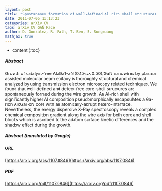 ```yaml
---
layout: post
title: "Spontaneous formation of well-defined Al rich shell structures in AlxGa1-xN/GaN nanowires"
date: 2011-07-05 11:13:23
categories: arXiv_CV
tags: arXiv_CV GAN Face
author: D. Gonzalez, R. Fath, T. Ben, R. Songmuang
mathjax: true
---
```


* content
{:toc}

##### Abstract
Growth of catalyst-free AlxGa1-xN (0.15<x<0.50)/GaN nanowires by plasma assisted molecular beam epitaxy is thoroughly structural and chemical analyzed by using transmission electron microscopy related techniques. We found that well-defined and defect-free core-shell structures are spontaneously formed during the wire growth. An Al-rich shell with significantly higher Al composition pseudomorphically encapsulates a Ga-rich AlxGa1-xN core with an atomically-abrupt hetero-interface. Nevertheless, the energy dispersive X-Ray spectroscopy reveals a complex chemical composition gradient along the wire axis for both core and shell blocks which is ascribed to the adatom surface kinetic differences and the shadow effect during the growth.

##### Abstract (translated by Google)


##### URL
[https://arxiv.org/abs/1107.0846](https://arxiv.org/abs/1107.0846)

##### PDF
[https://arxiv.org/pdf/1107.0846](https://arxiv.org/pdf/1107.0846)

